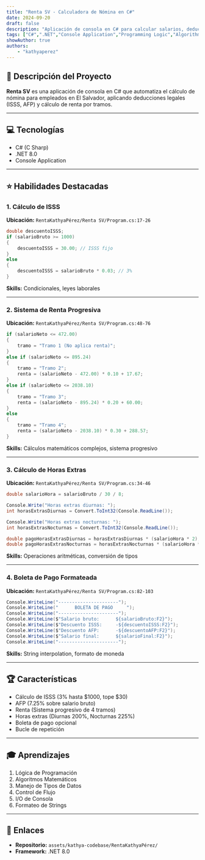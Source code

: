 ```yaml
---
title: "Renta SV - Calculadora de Nómina en C#"
date: 2024-09-20
draft: false
description: "Aplicación de consola en C# para calcular salarios, deducciones de ley (ISSS, AFP, Renta) y horas extras."
tags: ["C#",".NET","Console Application","Programming Logic","Algorithms","Back-End"]
showAuthor: true
authors:
    - "kathyaperez"
---
```


## 💼 Descripción del Proyecto

**Renta SV** es una aplicación de consola en C# que automatiza el cálculo de nómina para empleados en El Salvador, aplicando deducciones legales (ISSS, AFP) y cálculo de renta por tramos.

---

## 💻 Tecnologías

- C# (C Sharp)
- .NET 8.0
- Console Application

---

## ⭐ Habilidades Destacadas

### 1. Cálculo de ISSS

**Ubicación:** `RentaKathyaPérez/Renta SV/Program.cs:17-26`

```csharp
double descuentoISSS;
if (salarioBruto >= 1000)
{
    descuentoISSS = 30.00; // ISSS fijo
}
else
{
    descuentoISSS = salarioBruto * 0.03; // 3%
}
```

**Skills:** Condicionales, leyes laborales

---

### 2. Sistema de Renta Progresiva

**Ubicación:** `RentaKathyaPérez/Renta SV/Program.cs:48-76`

```csharp
if (salarioNeto <= 472.00)
{
    tramo = "Tramo 1 (No aplica renta)";
}
else if (salarioNeto <= 895.24)
{
    tramo = "Tramo 2";
    renta = (salarioNeto - 472.00) * 0.10 + 17.67;
}
else if (salarioNeto <= 2038.10)
{
    tramo = "Tramo 3";
    renta = (salarioNeto - 895.24) * 0.20 + 60.00;
}
else
{
    tramo = "Tramo 4";
    renta = (salarioNeto - 2038.10) * 0.30 + 288.57;
}
```

**Skills:** Cálculos matemáticos complejos, sistema progresivo

---

### 3. Cálculo de Horas Extras

**Ubicación:** `RentaKathyaPérez/Renta SV/Program.cs:34-46`

```csharp
double salarioHora = salarioBruto / 30 / 8;

Console.Write("Horas extras diurnas: ");
int horasExtrasDiurnas = Convert.ToInt32(Console.ReadLine());

Console.Write("Horas extras nocturnas: ");
int horasExtrasNocturnas = Convert.ToInt32(Console.ReadLine());

double pagoHorasExtrasDiurnas = horasExtrasDiurnas * (salarioHora * 2);
double pagoHorasExtrasNocturnas = horasExtrasNocturnas * (salarioHora * 2.25);
```

**Skills:** Operaciones aritméticas, conversión de tipos

---

### 4. Boleta de Pago Formateada

**Ubicación:** `RentaKathyaPérez/Renta SV/Program.cs:82-103`

```csharp
Console.WriteLine("----------------------");
Console.WriteLine("      BOLETA DE PAGO     ");
Console.WriteLine("----------------------");
Console.WriteLine($"Salario bruto:      ${salarioBruto:F2}");
Console.WriteLine($"Descuento ISSS:     -${descuentoISSS:F2}");
Console.WriteLine($"Descuento AFP:      -${descuentoAFP:F2}");
Console.WriteLine($"Salario final:      ${salarioFinal:F2}");
Console.WriteLine("----------------------");
```

**Skills:** String interpolation, formato de moneda

---

## 🏆 Características

- Cálculo de ISSS (3% hasta $1000, tope $30)
- AFP (7.25% sobre salario bruto)
- Renta (Sistema progresivo de 4 tramos)
- Horas extras (Diurnas 200%, Nocturnas 225%)
- Boleta de pago opcional
- Bucle de repetición

---

## 🎓 Aprendizajes

1. Lógica de Programación
2. Algoritmos Matemáticos
3. Manejo de Tipos de Datos
4. Control de Flujo
5. I/O de Consola
6. Formateo de Strings

---

## 🔗 Enlaces

- **Repositorio:** `assets/kathya-codebase/RentaKathyaPérez/`
- **Framework:** .NET 8.0
